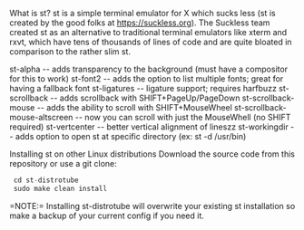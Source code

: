  What is st?
st is a simple terminal emulator for X which sucks less (st is created by the good folks at https://suckless.org).  The Suckless team created st as an alternative to traditional terminal emulators like xterm and rxvt, which have tens of thousands of lines of code and are quite bloated in comparison to the rather slim st.

st-alpha -- adds transparency to the background (must have a compositor for this to work)
st-font2 -- adds the option to list multiple fonts; great for having a fallback font
st-ligatures -- ligature support; requires harfbuzz
st-scrollback -- adds scrollback with SHIFT+PageUp/PageDown
st-scrollback-mouse -- adds the ability to scroll with SHIFT+MouseWheel
st-scrollback-mouse-altscreen -- now you can scroll with just the MouseWhell (no SHIFT required)
st-vertcenter -- better vertical alignment of lineszz
st-workingdir -- adds option to open st at specific directory (ex: st -d /usr/bin)


 Installing st on other Linux distributions
Download the source code from this repository or use a git clone:

```c
 cd st-distrotube
 sudo make clean install
```

=NOTE:= Installing st-distrotube will overwrite your existing st installation so make a backup of your current config if you need it.
